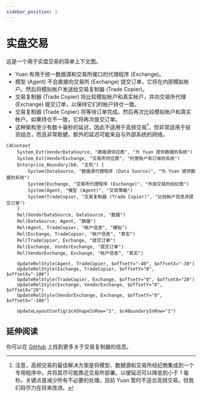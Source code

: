 ```yaml
---
sidebar_position: 2
---
```


# 实盘交易

这是一个用于实盘交易的简单上下文图。

- Yuan 有用于统一数据源和交易所接口的代理程序 (Exchange)。
- 模型 (Agent) 不会直接向交易所 (Exchange) 提交订单，它将在内部模拟帐户。然后将模拟帐户发送给交易复制器 (Trade Copier)。
- 交易复制器 (Trade Copier) 将比较模拟帐户和真实帐户，并向交易所代理 (Exchange) 提交订单，以保持它们的帐户持仓一致。
- 交易复制器 (Trade Copier) 将等待订单完成。然后再次比较模拟帐户和真实帐户。如果持仓不一致，它将再次提交订单。
- 这种架构至少有数十毫秒的延迟，因此不适用于高频交易[^1]，但非常适用于投资组合，而且非常稳健。额外的延迟可能来自与外部系统的网络。

```mermaid
C4Context
    System_Ext(VendorDataSource, "数据源供应商", "为 Yuan 提供数据的系统")
    System_Ext(VendorExchange, "交易所供应商", "托管账户和订单的系统")
    Enterprise_Boundary(b0, "主机") {
        System(DataSource, "数据源代理程序 (Data Source)", "为 Yuan 提供数据的系统")
        System(Exchange, "交易所代理程序 (Exchange)", "外部交易的经纪商")
        System(Agent, "模型 (Agent)", "交易策略")
        System(TradeCopier, "交易复制器 (Trade Copier)", "比较帐户信息并提交订单")
    }
    Rel(VendorDataSource, DataSource, "数据")
    Rel(DataSource, Agent, "数据")
    Rel(Agent, TradeCopier, "帐户信息", "模拟")
    Rel(Exchange, TradeCopier, "帐户信息", "真实")
    Rel(TradeCopier, Exchange, "提交订单")
    Rel(Exchange, VendorExchange, "提交订单")
    Rel(VendorExchange, Exchange, "帐户信息", "真实")

    UpdateRelStyle(Agent, TradeCopier, $offsetY="-40", $offsetX="-30")
    UpdateRelStyle(Exchange, TradeCopier, $offsetY="0", $offsetX="-100")
    UpdateRelStyle(TradeCopier, Exchange, $offsetY="0", $offsetX="20")
    UpdateRelStyle(Exchange, VendorExchange, $offsetY="0", $offsetX="20")
    UpdateRelStyle(VendorExchange, Exchange, $offsetY="0", $offsetX="-100")

    UpdateLayoutConfig($c4ShapeInRow="2", $c4BoundaryInRow="1")
```

## 延伸阅读

你可以在 [GitHub](https://github.com/No-Trade-No-Life/Yuan/tree/main/apps/trade-copier) 上找到更多关于交易复制器的信息。

[^1]: 注意，高频交易的最佳解决方案是将模型、数据源和交易所经纪商集成到一个专用程序中。并将其尽可能靠近交易所部署。以便延迟可以降低到小于 1 毫秒。关键点是减少所有不必要的处理。目前 Yuan 暂时不适合高频交易。但我们将尽力在将来改进。
